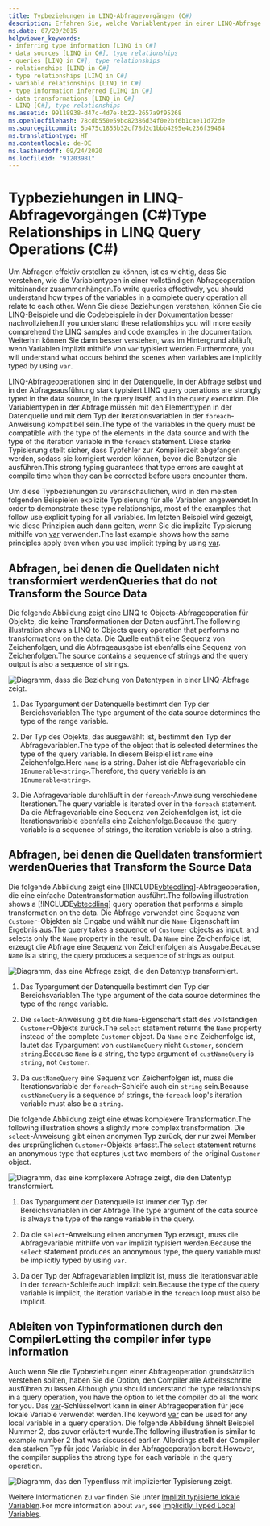 ```yaml
---
title: Typbeziehungen in LINQ-Abfragevorgängen (C#)
description: Erfahren Sie, welche Variablentypen in einer LINQ-Abfrage miteinander in Zusammenhang stehen. LINQ-Abfragevorgänge sind in der Datenquelle, in der Abfrage und in der Ausführung stark typisiert.
ms.date: 07/20/2015
helpviewer_keywords:
- inferring type information [LINQ in C#]
- data sources [LINQ in C#], type relationships
- queries [LINQ in C#], type relationships
- relationships [LINQ in C#]
- type relationships [LINQ in C#]
- variable relationships [LINQ in C#]
- type information inferred [LINQ in C#]
- data transformations [LINQ in C#]
- LINQ [C#], type relationships
ms.assetid: 99118938-d47c-4d7e-bb22-2657a9f95268
ms.openlocfilehash: 78cdb550e59bc82386d34f0e2bf6b1cae11d72de
ms.sourcegitcommit: 5b475c1855b32cf78d2d1bbb4295e4c236f39464
ms.translationtype: HT
ms.contentlocale: de-DE
ms.lasthandoff: 09/24/2020
ms.locfileid: "91203981"
---
```

# <a name="type-relationships-in-linq-query-operations-c"></a><span data-ttu-id="406f3-104">Typbeziehungen in LINQ-Abfragevorgängen (C#)</span><span class="sxs-lookup"><span data-stu-id="406f3-104">Type Relationships in LINQ Query Operations (C#)</span></span>

<span data-ttu-id="406f3-105">Um Abfragen effektiv erstellen zu können, ist es wichtig, dass Sie verstehen, wie die Variablentypen in einer vollständigen Abfrageoperation miteinander zusammenhängen.</span><span class="sxs-lookup"><span data-stu-id="406f3-105">To write queries effectively, you should understand how types of the variables in a complete query operation all relate to each other.</span></span> <span data-ttu-id="406f3-106">Wenn Sie diese Beziehungen verstehen, können Sie die LINQ-Beispiele und die Codebeispiele in der Dokumentation besser nachvollziehen.</span><span class="sxs-lookup"><span data-stu-id="406f3-106">If you understand these relationships you will more easily comprehend the LINQ samples and code examples in the documentation.</span></span> <span data-ttu-id="406f3-107">Weiterhin können Sie dann besser verstehen, was im Hintergrund abläuft, wenn Variablen implizit mithilfe von `var` typisiert werden.</span><span class="sxs-lookup"><span data-stu-id="406f3-107">Furthermore, you will understand what occurs behind the scenes when variables are implicitly typed by using `var`.</span></span>  
  
 <span data-ttu-id="406f3-108">LINQ-Abfrageoperationen sind in der Datenquelle, in der Abfrage selbst und in der Abfrageausführung stark typisiert.</span><span class="sxs-lookup"><span data-stu-id="406f3-108">LINQ query operations are strongly typed in the data source, in the query itself, and in the query execution.</span></span> <span data-ttu-id="406f3-109">Die Variablentypen in der Abfrage müssen mit den Elementtypen in der Datenquelle und mit dem Typ der Iterationsvariablen in der `foreach`-Anweisung kompatibel sein.</span><span class="sxs-lookup"><span data-stu-id="406f3-109">The type of the variables in the query must be compatible with the type of the elements in the data source and with the type of the iteration variable in the `foreach` statement.</span></span> <span data-ttu-id="406f3-110">Diese starke Typisierung stellt sicher, dass Typfehler zur Kompilierzeit abgefangen werden, sodass sie korrigiert werden können, bevor die Benutzer sie ausführen.</span><span class="sxs-lookup"><span data-stu-id="406f3-110">This strong typing guarantees that type errors are caught at compile time when they can be corrected before users encounter them.</span></span>  
  
 <span data-ttu-id="406f3-111">Um diese Typbeziehungen zu veranschaulichen, wird in den meisten folgenden Beispielen explizite Typisierung für alle Variablen angewendet.</span><span class="sxs-lookup"><span data-stu-id="406f3-111">In order to demonstrate these type relationships, most of the examples that follow use explicit typing for all variables.</span></span> <span data-ttu-id="406f3-112">Im letzten Beispiel wird gezeigt, wie diese Prinzipien auch dann gelten, wenn Sie die implizite Typisierung mithilfe von [var](../../../language-reference/keywords/var.md) verwenden.</span><span class="sxs-lookup"><span data-stu-id="406f3-112">The last example shows how the same principles apply even when you use implicit typing by using [var](../../../language-reference/keywords/var.md).</span></span>  
  
## <a name="queries-that-do-not-transform-the-source-data"></a><span data-ttu-id="406f3-113">Abfragen, bei denen die Quelldaten nicht transformiert werden</span><span class="sxs-lookup"><span data-stu-id="406f3-113">Queries that do not Transform the Source Data</span></span>  

 <span data-ttu-id="406f3-114">Die folgende Abbildung zeigt eine LINQ to Objects-Abfrageoperation für Objekte, die keine Transformationen der Daten ausführt.</span><span class="sxs-lookup"><span data-stu-id="406f3-114">The following illustration shows a LINQ to Objects query operation that performs no transformations on the data.</span></span> <span data-ttu-id="406f3-115">Die Quelle enthält eine Sequenz von Zeichenfolgen, und die Abfrageausgabe ist ebenfalls eine Sequenz von Zeichenfolgen.</span><span class="sxs-lookup"><span data-stu-id="406f3-115">The source contains a sequence of strings and the query output is also a sequence of strings.</span></span>  
  
 ![Diagramm, dass die Beziehung von Datentypen in einer LINQ-Abfrage zeigt.](./media/type-relationships-in-linq-query-operations/linq-query-data-type-relation.png)  
  
1. <span data-ttu-id="406f3-117">Das Typargument der Datenquelle bestimmt den Typ der Bereichsvariablen.</span><span class="sxs-lookup"><span data-stu-id="406f3-117">The type argument of the data source determines the type of the range variable.</span></span>  
  
2. <span data-ttu-id="406f3-118">Der Typ des Objekts, das ausgewählt ist, bestimmt den Typ der Abfragevariablen.</span><span class="sxs-lookup"><span data-stu-id="406f3-118">The type of the object that is selected determines the type of the query variable.</span></span> <span data-ttu-id="406f3-119">In diesem Beispiel ist `name` eine Zeichenfolge.</span><span class="sxs-lookup"><span data-stu-id="406f3-119">Here `name` is a string.</span></span> <span data-ttu-id="406f3-120">Daher ist die Abfragevariable ein `IEnumerable<string>`.</span><span class="sxs-lookup"><span data-stu-id="406f3-120">Therefore, the query variable is an `IEnumerable<string>`.</span></span>  
  
3. <span data-ttu-id="406f3-121">Die Abfragevariable durchläuft in der `foreach`-Anweisung verschiedene Iterationen.</span><span class="sxs-lookup"><span data-stu-id="406f3-121">The query variable is iterated over in the `foreach` statement.</span></span> <span data-ttu-id="406f3-122">Da die Abfragevariable eine Sequenz von Zeichenfolgen ist, ist die Iterationsvariable ebenfalls eine Zeichenfolge.</span><span class="sxs-lookup"><span data-stu-id="406f3-122">Because the query variable is a sequence of strings, the iteration variable is also a string.</span></span>  
  
## <a name="queries-that-transform-the-source-data"></a><span data-ttu-id="406f3-123">Abfragen, bei denen die Quelldaten transformiert werden</span><span class="sxs-lookup"><span data-stu-id="406f3-123">Queries that Transform the Source Data</span></span>  

 <span data-ttu-id="406f3-124">Die folgende Abbildung zeigt eine [!INCLUDE[vbtecdlinq](~/includes/vbtecdlinq-md.md)]-Abfrageoperation, die eine einfache Datentransformation ausführt.</span><span class="sxs-lookup"><span data-stu-id="406f3-124">The following illustration shows a [!INCLUDE[vbtecdlinq](~/includes/vbtecdlinq-md.md)] query operation that performs a simple transformation on the data.</span></span> <span data-ttu-id="406f3-125">Die Abfrage verwendet eine Sequenz von `Customer`-Objekten als Eingabe und wählt nur die `Name`-Eigenschaft im Ergebnis aus.</span><span class="sxs-lookup"><span data-stu-id="406f3-125">The query takes a sequence of `Customer` objects as input, and selects only the `Name` property in the result.</span></span> <span data-ttu-id="406f3-126">Da `Name` eine Zeichenfolge ist, erzeugt die Abfrage eine Sequenz von Zeichenfolgen als Ausgabe.</span><span class="sxs-lookup"><span data-stu-id="406f3-126">Because `Name` is a string, the query produces a sequence of strings as output.</span></span>  
  
 ![Diagramm, das eine Abfrage zeigt, die den Datentyp transformiert.](./media/type-relationships-in-linq-query-operations/linq-query-transform-data-type.png)  
  
1. <span data-ttu-id="406f3-128">Das Typargument der Datenquelle bestimmt den Typ der Bereichsvariablen.</span><span class="sxs-lookup"><span data-stu-id="406f3-128">The type argument of the data source determines the type of the range variable.</span></span>  
  
2. <span data-ttu-id="406f3-129">Die `select`-Anweisung gibt die `Name`-Eigenschaft statt des vollständigen `Customer`-Objekts zurück.</span><span class="sxs-lookup"><span data-stu-id="406f3-129">The `select` statement returns the `Name` property instead of the complete `Customer` object.</span></span> <span data-ttu-id="406f3-130">Da `Name` eine Zeichenfolge ist, lautet das Typargument von `custNameQuery` nicht `Customer`, sondern `string`.</span><span class="sxs-lookup"><span data-stu-id="406f3-130">Because `Name` is a string, the type argument of `custNameQuery` is `string`, not `Customer`.</span></span>  
  
3. <span data-ttu-id="406f3-131">Da `custNameQuery` eine Sequenz von Zeichenfolgen ist, muss die Iterationsvariable der `foreach`-Schleife auch ein `string` sein.</span><span class="sxs-lookup"><span data-stu-id="406f3-131">Because `custNameQuery` is a sequence of strings, the `foreach` loop's iteration variable must also be a `string`.</span></span>  
  
 <span data-ttu-id="406f3-132">Die folgende Abbildung zeigt eine etwas komplexere Transformation.</span><span class="sxs-lookup"><span data-stu-id="406f3-132">The following illustration shows a slightly more complex transformation.</span></span> <span data-ttu-id="406f3-133">Die `select`-Anweisung gibt einen anonymen Typ zurück, der nur zwei Member des ursprünglichen `Customer`-Objekts erfasst.</span><span class="sxs-lookup"><span data-stu-id="406f3-133">The `select` statement returns an anonymous type that captures just two members of the original `Customer` object.</span></span>  
  
 ![Diagramm, das eine komplexere Abfrage zeigt, die den Datentyp transformiert.](./media/type-relationships-in-linq-query-operations/linq-complex-query-transform-data-type.png)  
  
1. <span data-ttu-id="406f3-135">Das Typargument der Datenquelle ist immer der Typ der Bereichsvariablen in der Abfrage.</span><span class="sxs-lookup"><span data-stu-id="406f3-135">The type argument of the data source is always the type of the range variable in the query.</span></span>  
  
2. <span data-ttu-id="406f3-136">Da die `select`-Anweisung einen anonymen Typ erzeugt, muss die Abfragevariable mithilfe von `var` implizit typisiert werden.</span><span class="sxs-lookup"><span data-stu-id="406f3-136">Because the `select` statement produces an anonymous type, the query variable must be implicitly typed by using `var`.</span></span>  
  
3. <span data-ttu-id="406f3-137">Da der Typ der Abfragevariablen implizit ist, muss die Iterationsvariable in der `foreach`-Schleife auch implizit sein.</span><span class="sxs-lookup"><span data-stu-id="406f3-137">Because the type of the query variable is implicit, the iteration variable in the `foreach` loop must also be implicit.</span></span>  
  
## <a name="letting-the-compiler-infer-type-information"></a><span data-ttu-id="406f3-138">Ableiten von Typinformationen durch den Compiler</span><span class="sxs-lookup"><span data-stu-id="406f3-138">Letting the compiler infer type information</span></span>  

 <span data-ttu-id="406f3-139">Auch wenn Sie die Typbeziehungen einer Abfrageoperation grundsätzlich verstehen sollten, haben Sie die Option, den Compiler alle Arbeitsschritte ausführen zu lassen.</span><span class="sxs-lookup"><span data-stu-id="406f3-139">Although you should understand the type relationships in a query operation, you have the option to let the compiler do all the work for you.</span></span> <span data-ttu-id="406f3-140">Das [var](../../../language-reference/keywords/var.md)-Schlüsselwort kann in einer Abfrageoperation für jede lokale Variable verwendet werden.</span><span class="sxs-lookup"><span data-stu-id="406f3-140">The keyword [var](../../../language-reference/keywords/var.md) can be used for any local variable in a query operation.</span></span> <span data-ttu-id="406f3-141">Die folgende Abbildung ähnelt Beispiel Nummer 2, das zuvor erläutert wurde.</span><span class="sxs-lookup"><span data-stu-id="406f3-141">The following illustration is similar to example number 2 that was discussed earlier.</span></span> <span data-ttu-id="406f3-142">Allerdings stellt der Compiler den starken Typ für jede Variable in der Abfrageoperation bereit.</span><span class="sxs-lookup"><span data-stu-id="406f3-142">However, the compiler supplies the strong type for each variable in the query operation.</span></span>  
  
 ![Diagramm, das den Typenfluss mit implizierter Typisierung zeigt.](./media/type-relationships-in-linq-query-operations/linq-type-flow-implicit-typing.png)  
  
 <span data-ttu-id="406f3-144">Weitere Informationen zu `var` finden Sie unter [Implizit typisierte lokale Variablen](../../classes-and-structs/implicitly-typed-local-variables.md).</span><span class="sxs-lookup"><span data-stu-id="406f3-144">For more information about `var`, see [Implicitly Typed Local Variables](../../classes-and-structs/implicitly-typed-local-variables.md).</span></span>  
